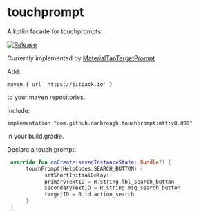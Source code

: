 touchprompt
============

A kotlin facade for touchprompts.

[![Release](https://jitpack.io/v/danbrough/touchprompt.svg)](https://jitpack.io/#danbrough/touchprompt)


Currently implemented by [MaterialTapTargetPrompt](https://github.com/sjwall/MaterialTapTargetPrompt)


Add:

`maven { url 'https://jitpack.io' }`

to your maven repositories.


Include: 

`implementation "com.github.danbrough.touchprompt:mtt:v0.009"`

in your build.gradle.

Declare a touch prompt:


```kotlin
 override fun onCreate(savedInstanceState: Bundle?) {
      touchPrompt(HelpCodes.SEARCH_BUTTON) {
            setShortInitialDelay()
            primaryTextID = R.string.lbl_search_button
            secondaryTextID = R.string.msg_search_button
            targetID = R.id.action_search
      }
 }
 ```
 
 


